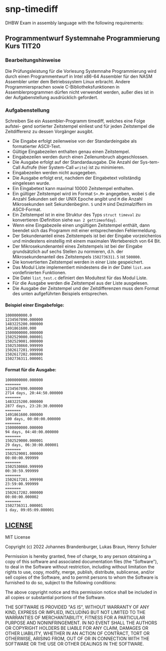 # snp-timediff
DHBW Exam in assembly language with the following requirements:


## Programmentwurf Systemnahe Programmierung Kurs TIT20

### Bearbeitungshinweise
Die Prüfungsleistung für die Vorlesung Systemnahe Programmierung wird durch einen Programmentwurf in Intel x86-64 Assembler für den NASM Assembler unter dem Betriebssystem Linux erbracht. Andere Programmiersprachen sowie C-Bibliotheksfunktionen in Assemblerprogrammen dürfen nicht verwendet werden, außer dies ist in der Aufgabenstellung ausdrücklich gefordert.

### Aufgabenstellung
Schreiben Sie ein Assembler-Programm timediff, welches eine Folge aufstei-
gend sortierter Zeitstempel einliest und für jeden Zeitstempel die Zeitdifferenz 
zu dessen Vorgänger ausgibt.

- Die Eingabe erfolgt zeilenweise von der Standardeingabe als formatierter ASCII-Text.
- Gültige Eingabezeilen enthalten genau einen Zeitstempel.
- Eingabezeilen werden durch einen Zeilenumbruch abgeschlossen.
- Die Ausgabe erfolgt auf der Standardausgabe. Die Anzahl der Sys-tem-Call Aufrufe (hier System-Call `write`) ist zu minimieren.
- Eingabezeilen werden nicht ausgegeben.
- Die Ausgabe erfolgt erst, nachdem der Eingabetext vollständig eingelesen wurde.
- Ein Eingabetext kann maximal 10000 Zeitstempel enthalten.
- Ein gültiger Zeitstempel wird im Format `S+.M+` angegeben, wobei `S` die Anzahl Sekunden seit der UNIX Epoche angibt und `M` die Anzahl Mikrosekunden seit Sekundenbeginn. `S` und `M` sind Dezimalziffern im ASCII-Format.
- Ein Zeitstempel ist in eine Struktur des Typs `struct timeval` zu konvertieren (Definition siehe `man 2 gettimeofday`).
- Wenn eine Eingabezeile einen ungültigen Zeitstempel enthält, dann beendet sich das Programm mit einer entsprechenden Fehlermeldung.
- Der Sekundenanteil eines Zeitstempels ist bei der Eingabe vorzeichenlos und mindestens einstellig mit einem maximalen Wertebereich von 64 Bit.
- Der Mikrosekundenanteil eines Zeitstempels ist bei der Eingabe grundsätzlich auf sechs Stellen zu normieren, d.h. der Mikrosekundenanteil des Zeitstempels `1502736311.5` ist `500000`.
- Die konvertierten Zeitstempel werden in einer Liste gespeichert.
- Das Modul Liste implementiert mindestens die in der Datei `list.asm` vordefinierten Funktionen.
- Die Datei `list_test.c` definiert den Modultest für das Modul Liste.
- Für die Ausgabe werden die Zeitstempel aus der Liste ausgelesen.
- Die Ausgabe der Zeitstempel und der Zeitdifferenzen muss dem Format des unten aufgeführten Beispiels entsprechen.

#### Beispiel einer Eingabefolge:
```
1000000000.0
1234567890.000000
1483225200.000000
1491861600.000
1500000000.000000
1502529000.000001
1502529001.000000
1502530860.999999
1502617201.999998
1502617202.000000
1502736311.000001
```

#### Format für die Ausgabe:
```
1000000000.000000
=======
1234567890.000000
2714 days, 20:44:50.000000
=======
1483225200.000000
2877 days, 23:28:30.000000
=======
1491861600.000000
100 days, 00:00:00.000000
=======
1500000000.000000
94 days, 04:40:00.000000
=======
1502529000.000001
29 days, 06:30:00.000001
=======
1502529001.000000
00:00:00.999999
=======
1502530860.999999
00:30:59.999999
=======
1502617201.999998
23:59:00.999999
=======
1502617202.000000
00:00:00.000002
=======
1502736311.000001
1 day, 09:05:09.000001
```

## [LICENSE](LICENSE)
MIT License

Copyright (c) 2022 Johannes Brandenburger, Lukas Braun, Henry Schuler

Permission is hereby granted, free of charge, to any person obtaining a copy
of this software and associated documentation files (the "Software"), to deal
in the Software without restriction, including without limitation the rights
to use, copy, modify, merge, publish, distribute, sublicense, and/or sell
copies of the Software, and to permit persons to whom the Software is
furnished to do so, subject to the following conditions:

The above copyright notice and this permission notice shall be included in all
copies or substantial portions of the Software.

THE SOFTWARE IS PROVIDED "AS IS", WITHOUT WARRANTY OF ANY KIND, EXPRESS OR
IMPLIED, INCLUDING BUT NOT LIMITED TO THE WARRANTIES OF MERCHANTABILITY,
FITNESS FOR A PARTICULAR PURPOSE AND NONINFRINGEMENT. IN NO EVENT SHALL THE
AUTHORS OR COPYRIGHT HOLDERS BE LIABLE FOR ANY CLAIM, DAMAGES OR OTHER
LIABILITY, WHETHER IN AN ACTION OF CONTRACT, TORT OR OTHERWISE, ARISING FROM,
OUT OF OR IN CONNECTION WITH THE SOFTWARE OR THE USE OR OTHER DEALINGS IN THE
SOFTWARE.
